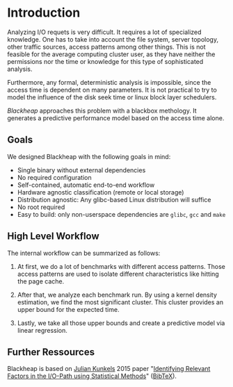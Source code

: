 # Introduction

Analyzing I/O requets is very difficult. It requires a lot of specialized knowledge. One has to take into account the file system, server topology, other traffic sources, access patterns among other things. This is not feasible for the average computing cluster user, as they have neither the permissions nor the time or knowledge for this type of sophisticated analysis.

Furthermore, any formal, deterministic analysis is impossible, since the access time is dependent on many parameters. It is not practical to try to model the influence of the disk seek time or linux block layer schedulers.

*Blackheap* approaches this problem with a blackbox methology. It generates a predictive performance model based on the access time alone.

## Goals

We designed Blackheap with the following goals in mind:

- Single binary without external dependencies
- No required configuration
- Self-contained, automatic end-to-end workflow
- Hardware agnostic classification (remote or local storage)
- Distribution agnostic: Any glibc-based Linux distribution will suffice
- No root required
- Easy to build: only non-userspace dependencies are `glibc`, `gcc` and `make`

## High Level Workflow

The internal workflow can be summarized as follows:

1. At first, we do a lot of benchmarks with different access patterns. Those access patterns are used to isolate different characteristics like hitting the page cache.

2. After that, we analyze each benchmark run. By using a kernel density estimation, we find the most significant cluster. This cluster provides an upper bound for the expected time.

3. Lastly, we take all those upper bounds and create a predictive model via linear regression.

## Further Ressources

Blackheap is based on [Julian Kunkels](https://hps.vi4io.org/about/people/julian_kunkel) 2015 paper "[Identifying Relevant Factors in the I/O-Path
using Statistical Methods](https://hps.vi4io.org/_media/research/publications/2015/dlirfitiusmk15-identifying_relevant_factors_in_the_i_o_path_using_statistical_methods.pdf)" ([BibTeX](https://hps.vi4io.org/bibtex?bibtex_source=publications&bibtex_key=IRFITIUSMK15)).
